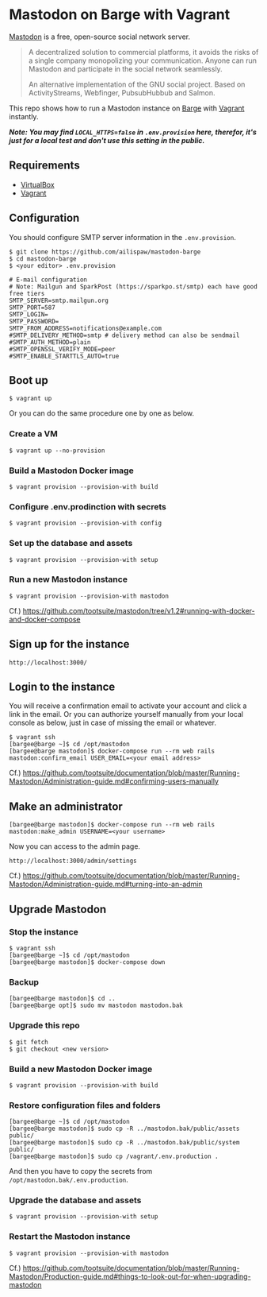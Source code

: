 # Mastodon on Barge with Vagrant

[Mastodon](https://github.com/tootsuite/mastodon) is a free, open-source social network server.
> A decentralized solution to commercial platforms, it avoids the risks of a single company monopolizing your communication. Anyone can run Mastodon and participate in the social network seamlessly.
>
> An alternative implementation of the GNU social project. Based on ActivityStreams, Webfinger, PubsubHubbub and Salmon.

This repo shows how to run a Mastodon instance on [Barge](https://atlas.hashicorp.com/ailispaw/boxes/barge) with [Vagrant](https://www.vagrantup.com/) instantly.

***Note: You may find `LOCAL_HTTPS=false` in `.env.provision` here, therefor, it's just for a local test and don't use this setting in the public.***

## Requirements

- [VirtualBox](https://www.virtualbox.org/)
- [Vagrant](https://www.vagrantup.com/)

## Configuration

You should configure SMTP server information in the `.env.provision`.

```
$ git clone https://github.com/ailispaw/mastodon-barge
$ cd mastodon-barge
$ <your editor> .env.provision
```

```
# E-mail configuration
# Note: Mailgun and SparkPost (https://sparkpo.st/smtp) each have good free tiers
SMTP_SERVER=smtp.mailgun.org
SMTP_PORT=587
SMTP_LOGIN=
SMTP_PASSWORD=
SMTP_FROM_ADDRESS=notifications@example.com
#SMTP_DELIVERY_METHOD=smtp # delivery method can also be sendmail
#SMTP_AUTH_METHOD=plain
#SMTP_OPENSSL_VERIFY_MODE=peer
#SMTP_ENABLE_STARTTLS_AUTO=true
```

## Boot up

```
$ vagrant up
```

Or you can do the same procedure one by one as below.

### Create a VM
```
$ vagrant up --no-provision
```

### Build a Mastodon Docker image
```
$ vagrant provision --provision-with build
```

### Configure .env.prodinction with secrets
```
$ vagrant provision --provision-with config
```

### Set up the database and assets
```
$ vagrant provision --provision-with setup
```

### Run a new Mastodon instance
```
$ vagrant provision --provision-with mastodon
```

Cf.) https://github.com/tootsuite/mastodon/tree/v1.2#running-with-docker-and-docker-compose

## Sign up for the instance
```
http://localhost:3000/
```

## Login to the instance

You will receive a confirmation email to activate your account and click a link in the email.
Or you can authorize yourself manually from your local console as below, just in case of missing the email or whatever.

```
$ vagrant ssh
[bargee@barge ~]$ cd /opt/mastodon
[bargee@barge mastodon]$ docker-compose run --rm web rails mastodon:confirm_email USER_EMAIL=<your email address>
```

Cf.) https://github.com/tootsuite/documentation/blob/master/Running-Mastodon/Administration-guide.md#confirming-users-manually

## Make an administrator

```
[bargee@barge mastodon]$ docker-compose run --rm web rails mastodon:make_admin USERNAME=<your username>
```

Now you can access to the admin page.
```
http://localhost:3000/admin/settings
```

Cf.) https://github.com/tootsuite/documentation/blob/master/Running-Mastodon/Administration-guide.md#turning-into-an-admin

## Upgrade Mastodon

### Stop the instance

```
$ vagrant ssh
[bargee@barge ~]$ cd /opt/mastodon
[bargee@barge mastodon]$ docker-compose down
```

### Backup

```
[bargee@barge mastodon]$ cd ..
[bargee@barge opt]$ sudo mv mastodon mastodon.bak
```

### Upgrade this repo
```
$ git fetch
$ git checkout <new version>
```

### Build a new Mastodon Docker image
```
$ vagrant provision --provision-with build
```

### Restore configuration files and folders

```
[bargee@barge ~]$ cd /opt/mastodon
[bargee@barge mastodon]$ sudo cp -R ../mastodon.bak/public/assets public/
[bargee@barge mastodon]$ sudo cp -R ../mastodon.bak/public/system public/
[bargee@barge mastodon]$ sudo cp /vagrant/.env.production .
```

And then you have to copy the secrets from `/opt/mastodon.bak/.env.production`.

### Upgrade the database and assets
```
$ vagrant provision --provision-with setup
```

### Restart the Mastodon instance
```
$ vagrant provision --provision-with mastodon
```

Cf.) https://github.com/tootsuite/documentation/blob/master/Running-Mastodon/Production-guide.md#things-to-look-out-for-when-upgrading-mastodon

